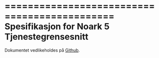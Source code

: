 =============================================
Spesifikasjon for Noark 5 Tjenestegrensesnitt
=============================================

Dokumentet vedlikeholdes på
[Github](https://github.com/arkivverket/noark5-tjenestegrensesnitt-standard).
